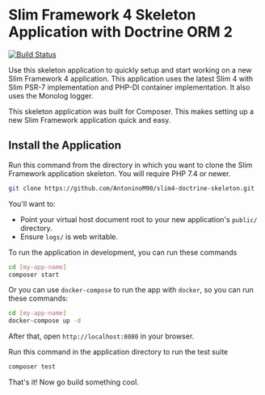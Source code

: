 # Slim Framework 4 Skeleton Application with Doctrine ORM 2

[![Build Status](https://github.com/AntoninoM90/slim4-doctrine-skeleton/workflows/Tests/badge.svg)](https://github.com/AntoninoM90/slim4-doctrine-skeleton/actions)

Use this skeleton application to quickly setup and start working on a new Slim Framework 4 application. This application uses the latest Slim 4 with Slim PSR-7 implementation and PHP-DI container implementation. It also uses the Monolog logger.

This skeleton application was built for Composer. This makes setting up a new Slim Framework application quick and easy.

## Install the Application

Run this command from the directory in which you want to clone the Slim Framework application skeleton. You will require PHP 7.4 or newer.

```bash
git clone https://github.com/AntoninoM90/slim4-doctrine-skeleton.git
```

You'll want to:

* Point your virtual host document root to your new application's `public/` directory.
* Ensure `logs/` is web writable.

To run the application in development, you can run these commands

```bash
cd [my-app-name]
composer start
```

Or you can use `docker-compose` to run the app with `docker`, so you can run these commands:
```bash
cd [my-app-name]
docker-compose up -d
```
After that, open `http://localhost:8080` in your browser.

Run this command in the application directory to run the test suite

```bash
composer test
```

That's it! Now go build something cool.
